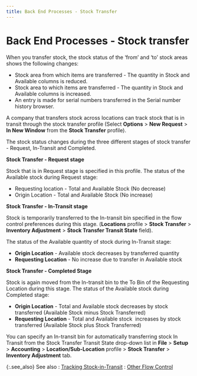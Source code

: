 ```yaml
---
title: Back End Processes - Stock Transfer
---
```


# Back End Processes - Stock transfer


When you transfer stock, the stock status of the ‘from’ and  ‘to’ stock areas shows the following changes:

- Stock area from which  items are transferred - The quantity in Stock and Available columns is  reduced.
- Stock area to which  items are transferred - The quantity in Stock and Available columns is  increased.
- An entry is made  for serial numbers transferred in the Serial number history browser.



A company that transfers stock across locations can track  stock that is in transit through the stock transfer profile (Select **Options** > **New 
 Request** > **In New Window**  from the **Stock Transfer** profile).


The stock status changes during the three different stages  of stock transfer - Request, In-Transit and Completed.


**Stock Transfer - Request stage**


Stock that is in Request stage is specified in this profile.  The status of the Available stock during Request stage:

- Requesting location  - Total and Available Stock (No decrease)
- Origin Location  - Total and Available Stock (No increase)



**Stock Transfer - In-Transit stage**


Stock is temporarily transferred to the In-transit bin specified  in the flow control preferences during this stage. (**Locations**  profile > **Stock Transfer** >  **Inventory Adjustment** > **Stock Transfer Transit State** field).


The status of the Available quantity of stock during In-Transit  stage:

- **Origin 
 Location** - Available stock decreases by transferred quantity
- **Requesting 
 Location** - No increase due to transfer in Available stock



**Stock Transfer - Completed Stage**


Stock is again moved from the In-transit bin to the To Bin  of the Requesting Location during this stage. The status of the Available  stock during Completed stage:

- **Origin 
 Location** - Total and Available stock decreases by stock transferred  (Available Stock minus Stock Transferred)
- **Requesting 
 Location** - Total and Available stock  increases  by stock transferred (Available Stock plus Stock Transferred)



You can specify an In-transit bin for automatically transferring  stock In Transit from the Stock Transfer Transit State drop-down list  in **File** > **Setup**  > **Accounting** > **Location/Sub-Location**  profile > **Stock Transfer** >  **Inventory Adjustment** tab.


{:.see_also}
See also
: [Tracking  Stock-in-Transit]({{site.wm_baseurl}}/misc/tracking_stocks_in_transit.html)
: [Other  Flow Control]({{site.bp_chm}}/other-flow-control/the-other-flow-control-dialog-box/other_flow_control_general_tab_step_by_step.html)

